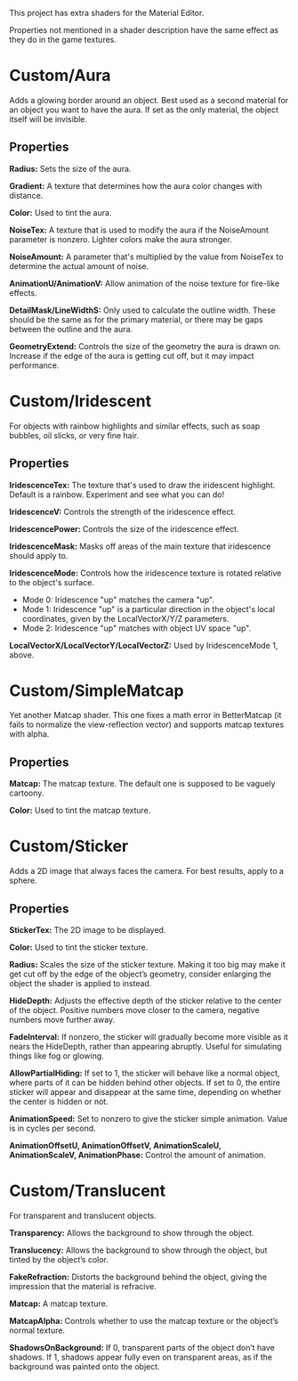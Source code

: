 This project has extra shaders for the Material Editor. 

Properties not mentioned in a shader description have the same effect as they do in the game textures.

# Custom/Aura
Adds a glowing border around an object. Best used as a second material for an object you want to have the aura. If set as the only material, the object itself will be invisible.

## Properties
**Radius:** Sets the size of the aura.

**Gradient:** A texture that determines how the aura color changes with distance.

**Color:** Used to tint the aura.

**NoiseTex:** A texture that is used to modify the aura if the NoiseAmount parameter is nonzero. Lighter colors make the aura stronger.

**NoiseAmount:** A parameter that's multiplied by the value from NoiseTex to determine the actual amount of noise.

**AnimationU/AnimationV:** Allow animation of the noise texture for fire-like effects.

**DetailMask/LineWidthS:** Only used to calculate the outline width. These should be the same as for the primary material, or there may be gaps between the outline and the aura.

**GeometryExtend:** Controls the size of the geometry the aura is drawn on. Increase if the edge of the aura is getting cut off, but it may impact performance.

# Custom/Iridescent
For objects with rainbow highlights and similar effects, such as soap bubbles, oil slicks, or very fine hair.

## Properties
**IridescenceTex:** The texture that's used to draw the iridescent highlight. Default is a rainbow. Experiment and see what you can do!

**IridescenceV:** Controls the strength of the iridescence effect.

**IridescencePower:** Controls the size of the iridescence effect.

**IridescenceMask:** Masks off areas of the main texture that iridescence should apply to.

**IridescenceMode:** Controls how the iridescence texture is rotated relative to the object's surface.
- Mode 0: Iridescence "up" matches the camera "up".
- Mode 1: Iridescence "up" is a particular direction in the object's local coordinates, given by the LocalVectorX/Y/Z parameters.
- Mode 2: Iridescence "up" matches with object UV space "up".

**LocalVectorX/LocalVectorY/LocalVectorZ:** Used by IridescenceMode 1, above.

# Custom/SimpleMatcap
Yet another Matcap shader. This one fixes a math error in BetterMatcap (it fails to normalize the view-reflection vector) and supports matcap textures with alpha.

## Properties
**Matcap:** The matcap texture. The default one is supposed to be vaguely cartoony.

**Color:** Used to tint the matcap texture.

# Custom/Sticker
Adds a 2D image that always faces the camera. For best results, apply to a sphere.

## Properties
**StickerTex:** The 2D image to be displayed.

**Color:** Used to tint the sticker texture.

**Radius:** Scales the size of the sticker texture. Making it too big may make it get cut off by the edge of the object’s geometry, consider enlarging the object the shader is applied to instead.

**HideDepth:** Adjusts the effective depth of the sticker relative to the center of the object. Positive numbers move closer to the camera, negative numbers move further away.

**FadeInterval:** If nonzero, the sticker will gradually become more visible as it nears the HideDepth, rather than appearing abruptly. Useful for simulating things like fog or glowing.

**AllowPartialHiding:** If set to 1, the sticker will behave like a normal object, where parts of it can be hidden behind other objects. If set to 0, the entire sticker will appear and disappear at the same time, depending on whether the center is hidden or not.

**AnimationSpeed:** Set to nonzero to give the sticker simple animation. Value is in cycles per second.

**AnimationOffsetU, AnimationOffsetV, AnimationScaleU, AnimationScaleV, AnimationPhase:** Control the amount of animation.

# Custom/Translucent
For transparent and translucent objects.

**Transparency:** Allows the background to show through the object.

**Translucency:** Allows the background to show through the object, but tinted by the object’s color.

**FakeRefraction:** Distorts the background behind the object, giving the impression that the material is refracive.

**Matcap:** A matcap texture.

**MatcapAlpha:** Controls whether to use the matcap texture or the object’s normal texture.

**ShadowsOnBackground:** If 0, transparent parts of the object don’t have shadows. If 1, shadows appear fully even on transparent areas, as if the background was painted onto the object.
